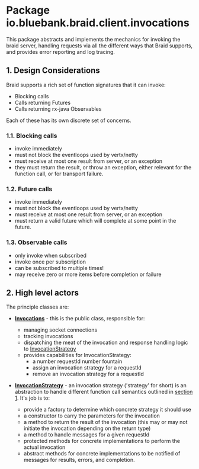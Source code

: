 # Package io.bluebank.braid.client.invocations

This package abstracts and implements the mechanics for invoking the braid server, handling requests
via all the different ways that Braid supports, and provides error reporting and log tracing.

## 1. Design Considerations

Braid supports a rich set of function signatures that it can invoke:

* Blocking calls
* Calls returning Futures
* Calls returning rx-java Observables

Each of these has its own discrete set of concerns.

### 1.1. Blocking calls 

* invoke immediately
* must not block the eventloops used by vertx/netty
* must receive at most one result from server, or an exception
* they must return the result, or throw an exception, either relevant for the function call, or for transport failure.

### 1.2. Future calls 

* invoke immediately
* must not block the eventloops used by vertx/netty
* must receive at most one result from server, or an exception
* must return a valid future which will complete at some point in the future.

### 1.3. Observable calls

* only invoke when subscribed
* invoke once per subscription
* can be subscribed to multiple times!
* may receive zero or more items before completion or failure

## 2. High level actors

The principle classes are:

* **[Invocations](Invocations.kt)** - this is the public class, responsible for:
  * managing socket connections
  * tracking invocations
  * dispatching the meat of the invocation and response handling logic to [InvocationStrategy](InvocationStrategy.kt)
  * provides capabilities for InvocationStrategy: 
    * a number requestId number fountain
    * assign an invocation strategy for a requestId
    * remove an invocation strategy for a requestId
  
* **[InvocationStrategy](InvocationStrategy.kt)** - an invocation strategy ('strategy' for short) is an abstraction
to handle different function call semantics outlined in [section 1](#1-design-considerations). It's job is to:
  * provide a factory to determine which concrete strategy it should use
  * a constructor to carry the parameters for the invocation
  * a method to return the result of the invocation (this may or may not initiate the invocation depending on the return type)
  * a method to handle messages for a given requestId
  * protected methods for concrete implementations to perform the actual invocation
  * abstract methods for concrete implementations to be notified of messages for results, errors, and completion. 
   